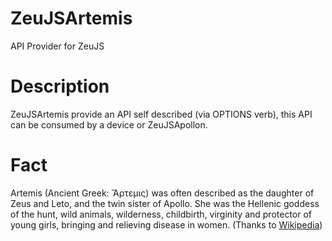 ZeuJSArtemis
============

API Provider for ZeuJS


# Description

ZeuJSArtemis provide an API self described (via OPTIONS verb), this API can be consumed by a device or ZeuJSApollon.

# Fact

Artemis (Ancient Greek: Ἄρτεμις) was often described as the daughter of Zeus and Leto, and the twin sister of Apollo.
She was the Hellenic goddess of the hunt, wild animals, wilderness, childbirth, virginity and protector of young girls, bringing and relieving disease in women.
(Thanks to [Wikipedia](http://en.wikipedia.org/wiki/Artemis))